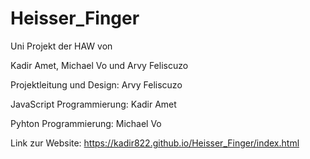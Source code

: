 # Heisser_Finger

Uni Projekt der HAW von

Kadir Amet, Michael Vo und Arvy Feliscuzo


Projektleitung und Design: Arvy Feliscuzo

JavaScript Programmierung: Kadir Amet

Pyhton Programmierung: Michael Vo


Link zur Website: https://kadir822.github.io/Heisser_Finger/index.html
